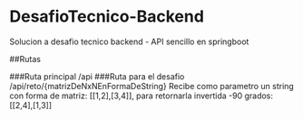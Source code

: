 # DesafioTecnico-Backend
Solucion a desafio tecnico backend - API sencillo en springboot

##Rutas

###Ruta principal
/api
###Ruta para el desafio
/api/reto/{matrizDeNxNEnFormaDeString}
Recibe como parametro un string con forma de matriz: [[1,2],[3,4]], para retornarla invertida -90 grados: [[2,4],[1,3]]
